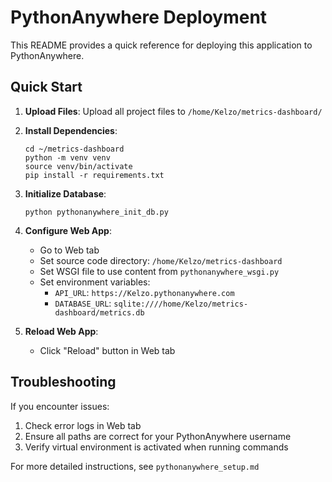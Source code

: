 # PythonAnywhere Deployment

This README provides a quick reference for deploying this application to PythonAnywhere.

## Quick Start

1. **Upload Files**: Upload all project files to `/home/Kelzo/metrics-dashboard/`
2. **Install Dependencies**: 
   ```
   cd ~/metrics-dashboard
   python -m venv venv
   source venv/bin/activate
   pip install -r requirements.txt
   ```
3. **Initialize Database**:
   ```
   python pythonanywhere_init_db.py
   ```
4. **Configure Web App**:
   - Go to Web tab
   - Set source code directory: `/home/Kelzo/metrics-dashboard`
   - Set WSGI file to use content from `pythonanywhere_wsgi.py`
   - Set environment variables:
     - `API_URL`: `https://Kelzo.pythonanywhere.com`
     - `DATABASE_URL`: `sqlite:////home/Kelzo/metrics-dashboard/metrics.db`

5. **Reload Web App**:
   - Click "Reload" button in Web tab

## Troubleshooting

If you encounter issues:
1. Check error logs in Web tab
2. Ensure all paths are correct for your PythonAnywhere username
3. Verify virtual environment is activated when running commands

For more detailed instructions, see `pythonanywhere_setup.md` 